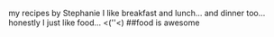 my recipes
by Stephanie
I like breakfast
and lunch...
and dinner too...
honestly I just like food...
<(''<)
##food is awesome
